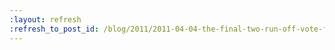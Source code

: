 ```yaml
---
:layout: refresh
:refresh_to_post_id: /blog/2011/2011-04-04-the-final-two-run-off-vote-for-the-new-jenkins-logo
---
```

